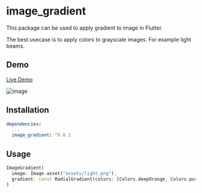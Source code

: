 # image_gradient

This package can be used to apply gradient to image in Flutter.

The best usecase is to apply colors to grayscale images. For example light beams.

## Demo

[Live Demo](https://koallider.github.io/image_gradient_flutter/#/)

![image](https://github.com/Koallider/image_gradient_flutter/blob/main/example/gif_example.gif?raw=true)

## Installation

```yaml
dependencies:
  ...
  image_gradient: ^0.0.1
```

## Usage

```dart
ImageGradient(
  image: Image.asset("assets/light.png"),
  gradient: const RadialGradient(colors: [Colors.deepOrange, Colors.purpleAccent]),
)
```
